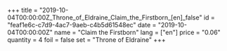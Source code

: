 +++
title = "2019-10-04T00:00:00Z_Throne_of_Eldraine_Claim_the_Firstborn_[en]_false"
id = "feaf1e6c-c7d9-4ac7-9aeb-c4b5d61548ec"
date = "2019-10-04T00:00:00Z"
name = "Claim the Firstborn"
lang = ["en"]
price = "0.06"
quantity = 4
foil = false
set = "Throne of Eldraine"
+++
